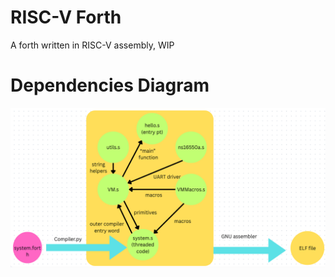 # RISC-V Forth

A forth written in RISC-V assembly, WIP

# Dependencies Diagram

![alt text](https://github.com/JimMarshall35/riscv-forth/blob/main/docs/image/dependencies.png?raw=true)
